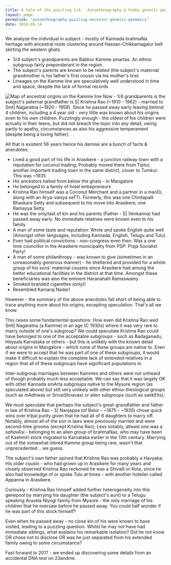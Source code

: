 ```yaml
---
title: A tale of the puzzling 1/4.  Autoethnography & hobby genetic genomics.
layout: page
permalink: "autoethnography-puzzling-ancestor-genetic-genomics"
date: 2018-05-14
---
```


We analyze the individual in subject - mostly of Kannada brahmaNa heritage with ancestral roots clustering around Hassan-Chikkamagalur belt skirting the western ghats.

* 3/4 subject's grandparents are Babbur Kamme smartas. An ethnic subgroup fairly preponderant in the region.
* The subject's parents are known to be related (the subject's maternal grandmother is his father's first cousin via his mother's line)
* Lineages on the Kamme line are speculatively well understood in time and space, despite the lack of formal records

![Map of ancestral origins on the Kamme line](https://i.imgur.com/nQ1Cq65.png)
Now - 1/4 grandparents is the subject's paternal grandfather is S| Krishna Rao (~1910 - 1962) - married to Smt| Nagaratna (~1920 - 1958). Since he passed away early leaving behind 4 children, including a 4 year old - very little was known about his origins even to his own children. Puzzlingly enough - the oldest of his children were actually in their teens, but did not breach the topic into any detail, owing partly to apathy, circumstances as also his aggressive temperament (despite being a loving father).

All that is existent 56 years hence his demise are a bunch of facts & anecdotes:

<!--more-->

* Lived a good part of his life in Arasikere - a junction railway town with a reputation for coconut trading; Probably moved there from Tiptur, another important trading town in the same district, closer to Tumkur. This was ~1935
* His ancestors hailed from below the ghats - in Mangalore
* He belonged to a family of hotel entrepreneurs 
* Krishna Rao himself was a Coconut Merchant and a partner in a manDi, along with an Arya-vaisya seTTi. Formerly, this was one Chintapalli Bhaskara Setty and subsequent to his move into Arasikere, one Ramayya Setty
* He was the only/last of kin and his parents (Father - S\| Venkanna) had passed away early. No immediate relatives were known even to his family
* A man of some taste and reputation: Wrote and spoke English quite well (Amongst other languages, including Kannada, English, Telugu and Tulu)
* Even had political convictions - non-congress even then: Was a one time councillor in the Arasikere municipality from PSP: Praja Socialist Party!
* A man of some philanthropy - was known to give (sometimes in an unreasonably generous manner) - he sheltered and provided for a whole group of his sons' maternal cousins since Arasikere had among the better educational facilities in the district at that time. Amongst these beneficiaries was also the eminent Haranahalli Ramaswamy
* Smoked branded cigarettes (only)!
* Resembled Kamaraj Nadar!

However - the summary of the above anecdotes fall short of being able to trace anything more about his origins, excepting speculation. That's all we know.

This raises some fundamental questions: How even did Krishna Rao wed Smt\| Nagaratna (a Kamme) in an age (C 1930s) where it was very rare to marry outside of one's subgroup? We could speculate Krishna Rao could have belonged to one of the acceptable subgroups - such as Badaganadu, Hoysala Karnataka or others - but this is unlikely with the known detail about origins in Mangalore - which none of these groups are native to. Even if we were to accept that he was part of one of these subgroups, it would make it difficult to explain the complete lack of extended relatives in a region that all of these subgroups have significant populations in.

Inter-subgroup marriages between Kammes and others were not unheard of though probably much less acceptable. We can say that it was largely OK with other Kannada smArta subgroups native to the Mysore region (as speculated above) but still very unlikely with other ethno-theological groups (such as mAdhwas or SrivaiShnavas) or alien subgroups (such as sankEtis);

We must speculate that perhaps the subject's great-grandfather and father in law of Krishna Rao  - S\| Nanjappa (of Belur - ~1875 - ~1935) chose quick wins over tribal purity given that he had all of 6 daughters to marry off. Notably, almost all of the son in laws were previously married and were second-time grooms (except Krishna Rao); Less notably, atleast one was a _sahavAsi_ - belonging to an alien group of brahmaNas, who may have been of Kashmiri stock migrated to Karnataka earlier in the 13th century. Marrying out of the somewhat inbred Kamme group being rare, wasn't that unprecedented .. we guess.

The subject's own father opined that Krishna Rao was probably a Havyaka; His older cousin - who had grown up in Arasikere for many years and closely observed Krishna Rao reckoned he was a Shivalli or Kota, since he also had knowledge of or spoke Tulu at times - with another hotelier called Appanna in Arasikere. 

Curiously - Krishna Rao himself added further heterogeneity into this genepool by marrying his daughter (the subject's aunt) to a Telugu speaking Aruvela Niyogi family from Mysore - the only marriage of his children that he oversaw before he passed away. You could half wonder if he was part of this stock himself?

Even when he passed away - no close kin of his were known to have visited, leading to a puzzling question. Whilst he may not have had immediate siblings, what explains his remarkable isolation? Did he not know OR chose not to disclose OR was he just separated from his extended family owing to some circumstance?

Fast forward to 2017 - we ended up discovering some details from an accidental DNA test on 23andme. 
